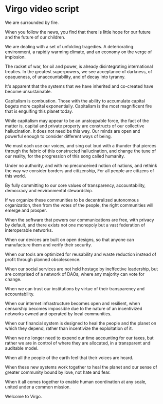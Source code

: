 # Virgo video script

We are surrounded by fire.

When you follow the news, you find that there is little hope for our future and the future of our children.

We are dealing with a set of unfolding tragedies. A deteriorating environment, a rapidly warming climate, and an economy on the verge of implosion.

The racket of war, for oil and power, is already disintegrating international treaties. In the greatest superpowers, we see acceptance of darkness, of opaqueness, of unaccountability, and of decay into tyranny.

It's apparent that the systems that we have inherited and co-created have become unsustainable.

Capitalism is combustion. Those with the ability to accumulate capital begets more capital exponentially. Capitalism is the most magnificent fire that is engulfing this planet today.

While capitalism may appear to be an unstoppable force, the fact of the matter is, capital and private property are constructs of our collective hallucination. It does not need be this way. Our minds are open and powerful enough to consider different ways of being.

We must each use our voices, and sing out loud with a thunder
that pierces through the fabric of this constructed hallucination, and change the tune of our reality, for the progression of this song called humanity.

Under no authority, and with no preconceived notion of nations,
and rethink the way we consider borders and citizenship,
For all people are citizens of this world.

By fully committing to our core values of transparency, accountability, democracy and environmental stewardship.

If we organize these communities to be decentralized autonomous organization, then from the votes of the people,
the right communities will emerge and prosper.

When the software that powers our communications are free, with privacy by default, and there exists not one monopoly but a vast federation of interoperable networks.

When our devices are built on open designs, so that anyone can manufacture them and verify their security. 

When our tools are optimized for reusability and waste reduction instead of profit through planned obsolescence.

When our social services are not held hostage by ineffective leadership, but are comprised of a network of DAOs, where any majority can vote for change.

When we can trust our institutions by virtue of their transparency and accountability.

When our internet infrastructure becomes open and resilient,
when censorship becomes impossible due to the nature of an incentivized networks owned and operated by local communities.

When our financial system is designed to heal the people and the planet on which they depend, rather than incentivize the exploitation of it.

When we no longer need to expend our time accounting for our taxes, but rather we are in control of where they are allocated, in a transparent and auditable model.

When all the people of the earth feel that their voices are heard.

When these new systems work together to heal the planet
and our sense of greater community bound by love, not hate and fear.

When it all comes together to enable human coordination at any scale, united under a common mission.

Welcome to Virgo.
